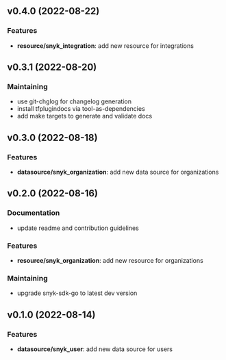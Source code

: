 
<a name="v0.4.0"></a>
## v0.4.0 (2022-08-22)
### Features
* **resource/snyk_integration**: add new resource for integrations

<a name="v0.3.1"></a>
## v0.3.1 (2022-08-20)
### Maintaining
* use git-chglog for changelog generation
* install tfplugindocs via tool-as-dependencies
* add make targets to generate and validate docs

<a name="v0.3.0"></a>
## v0.3.0 (2022-08-18)
### Features
* **datasource/snyk_organization**: add new data source for organizations

<a name="v0.2.0"></a>
## v0.2.0 (2022-08-16)
### Documentation
* update readme and contribution guidelines
### Features
* **resource/snyk_organization**: add new resource for organizations
### Maintaining
* upgrade snyk-sdk-go to latest dev version

<a name="v0.1.0"></a>
## v0.1.0 (2022-08-14)
### Features
* **datasource/snyk_user**: add new data source for users
